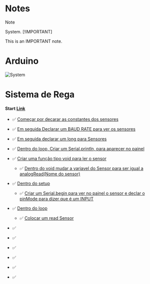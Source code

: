 # Notes
> [!NOTE]
> System.
>[!IMPORTANT]
>
>This is an IMPORTANT note.

# Arduino
![System](C:\Users\xMortal\Documents\github\Notes\ARDUINO.jpg "SYSTEM")

# Sistema de Rega

#### Start [Link](https://www.w3schools.com/cpp/)
- ✅ [Começar por decarar as constantes dos sensores](#)
- ✅ [Em seguida Declarar um BAUD RATE para ver os sensores](#)<br>

- ✅ [Em seguida declarar um long para Sensores](#)
- ✅ [Dentro do loop, Criar um Serial.println, para aparecer no painel](#)<br>

- ✅ [Criar uma função tipo void para ler o sensor](#)
    - ✅ [Dentro do void mudar a variavel do Sensor para ser igual a analogRead(Nome do sensor)](#)<br>

- ✅ [Dentro do setup](#)
    - ✅ [Criar um Serial.begin para ver no painel o sensor e declar o pinMode para dizer que é um INPUT](#)<br>

- ✅ [Dentro do loop](#)
    - ✅ [Colocar um read Sensor](#)<br>

- ✅ [](#)
- ✅ [](#)
- ✅ [](#)
- ✅ [](#)
- ✅ [](#)
- ✅ [](#)

